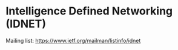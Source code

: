 Intelligence Defined Networking (IDNET)
=======================================

Mailing list: https://www.ietf.org/mailman/listinfo/idnet
